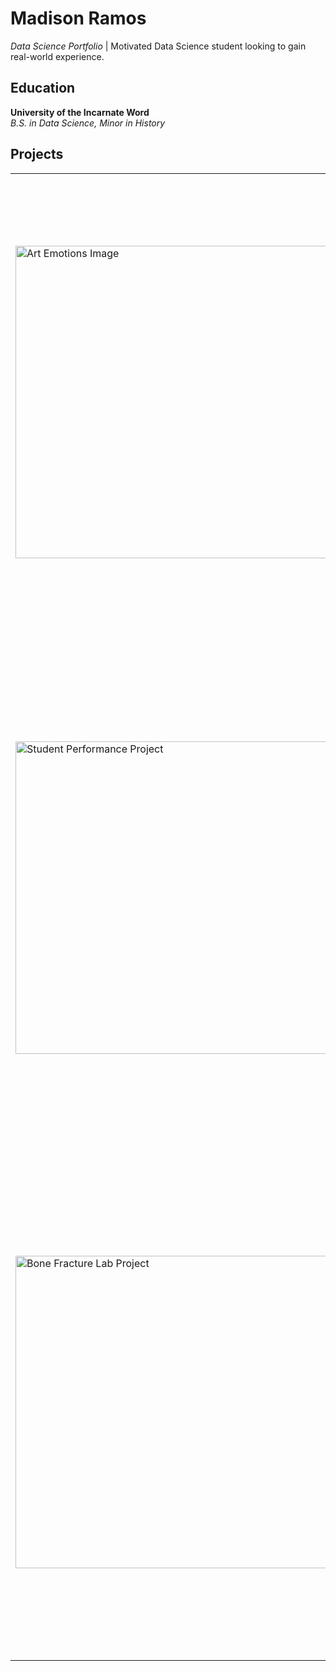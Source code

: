 # Madison Ramos
*Data Science Portfolio* | Motivated Data Science student looking to gain real-world experience. 

## Education
**University of the Incarnate Word**  
*B.S. in Data Science, Minor in History*  

## Projects

<table>
  <tr>
    <td>
      <img src="/mnt/data/art_emotions.webp" alt="Art Emotions Image" width="500">
    </td>
    <td>
      <h3> <a href="https://github.com/natalie-ava/ArtEmotions">Art Emotions</a></h3>
      <p>ArtEmotions aims to predict emotional responses to artworks by analyzing features such as art period, creation year, medium, and subject focus. Building upon the <a href="https://saifmohammad.com/WebPages/wikiartemotions.html">WikiArt Emotions dataset</a>, which comprises 4,105 artworks annotated for emotions evoked in observers, this project refines the data and develops a predictive model to classify viewer reactions as positive, negative, or mixed.</p>
    </td>
  </tr>
  <tr>
    <td>
      <img src="/mnt/data/student_performance.jpg" alt="Student Performance Project" width="500">
    </td>
    <td>
      <h3><a href="https://github.com/madisonramos/StudentPerformance">Student Performance</a></h3>
      <p>The Student Performance project predicts academic success in writing, reading, and math based on demographic and academic data. Using a dataset from Kaggle, it applies machine learning models to uncover the influence of factors such as gender, parental education, lunch type, and test preparation. The refined subject-specific approach improves accuracy and offers actionable insights for educational improvement.</p>
    </td>
  </tr>
  <tr>
    <td>
      <img src="/mnt/data/bone_fracture_lab.jpg" alt="Bone Fracture Lab Project" width="500">
    </td>
    <td>
      <h3><a href="https://github.com/m-rafiul-islam/BoneFractureDataLab">Bone Fracture Lab</a></h3>
      <p>This project explores how demographic and lab data can be used to predict prescriptions for insulin and statins in a healthcare population. Using a de-identified dataset from San Antonio, Random Forest models were trained to identify key predictors. The insulin model achieved an accuracy of 88.8%, showing strong predictive power and offering insights for proactive healthcare intervention and resource planning.</p>
    </td>
  </tr>
</table>
